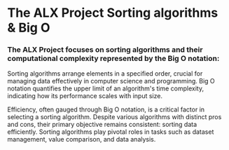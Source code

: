 # The ALX Project Sorting algorithms & Big O

### The ALX Project focuses on sorting algorithms and their computational complexity represented by the Big O notation:

Sorting algorithms arrange elements in a specified order, crucial for managing data effectively in computer science and programming. Big O notation quantifies the upper limit of an algorithm's time complexity, indicating how its performance scales with input size.

Efficiency, often gauged through Big O notation, is a critical factor in selecting a sorting algorithm. Despite various algorithms with distinct pros and cons, their primary objective remains consistent: sorting data efficiently. Sorting algorithms play pivotal roles in tasks such as dataset management, value comparison, and data analysis.
